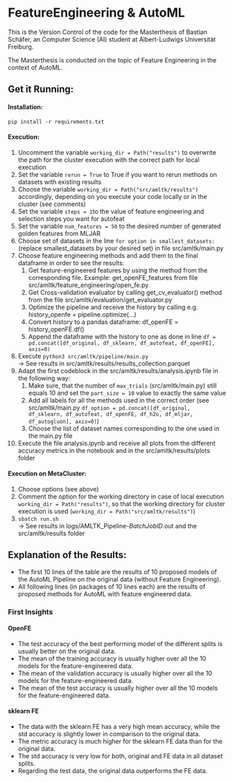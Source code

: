 # FeatureEngineering & AutoML
This is the Version Control of the code for the Masterthesis of Bastian Schäfer, an Computer Science (AI) student at Albert-Ludwigs Universität Freiburg.

The Masterthesis is conducted on the topic of Feature Engineering in the context of AutoML.

## Get it Running:
#### Installation:
`pip install -r requirements.txt`

#### Execution:
1. Uncomment the variable `working_dir = Path("results")` to overwrite the path for the cluster execution with the correct path for local execution
2. Set the variable `rerun = True` to True if you want to rerun methods on datasets with existing results
3. Choose the variable `working_dir = Path("src/amltk/results")` accordingly, depending on you execute your code locally or in the cluster (see comments)
4. Set the variable `steps = 1`to the value of feature engineering and selection steps you want for autofeat
5. Set the variable `num_features = 50` to the desired number of generated golden features from MLJAR
6. Choose set of datasets in the line `for option in smallest_datasets:` (replace smallest_datasets by your desired set) in file src/amltk/main.py
7. Choose feature engineering methods and add them to the final dataframe in order to see the results:
   1. Get feature-engineered features by using the method from the corresponding file. Example: get_openFE_features from file src/amltk/feature_engineering/open_fe.py
   2. Get Cross-validation evaluator by calling get_cv_evaluator() method from the file src/amltk/evaluation/get_evaluator.py
   3. Optimize the pipeline and receive the history by calling e.g. history_openfe = pipeline.optimize(...)
   4. Convert history to a pandas dataframe: df_openFE = history_openFE.df()
   5. Append the dataframe with the history to one as done in line `df = pd.concat([df_original, df_sklearn, df_autofeat, df_openFE], axis=0)`
8. Execute `python3 src/amltk/pipeline/main.py`
<br>&rarr; See results in src/amltk/results/results_collection.parquet
9. Adapt the first codeblock in the src/amltk/results/analysis.ipynb file in the following way:
   1. Make sure, that the number of `max_trials` (src/amltk/main.py) still equals 10 and set the `part_size = 10` value to exactly the same value
   2. Add all labels for all the methods used in the correct order (see src/amltk/main.py `df_option = pd.concat([df_original, df_sklearn, df_autofeat, df_openFE, df_h2o, df_mljar, df_autogluon], axis=0)`)
   3. Choose the list of dataset names corresponding to the one used in the main.py file
10. Execute the file analysis.ipynb and receive all plots from the different accuracy metrics in the notebook and in the src/amltk/results/plots folder

#### Execution on MetaCluster:
1. Choose options (see above)
2. Comment the option for the working directory in case of local execution `working_dir = Path("results")`, so that the working directory for cluster execution is used (`working_dir = Path("src/amltk/results")`)
3. `sbatch run.sh`
<br>&rarr; See results in logs/AMLTK_Pipeline-_BatchJobID_.out and the src/amltk/results folder

## Explanation of the Results:
- The first 10 lines of the table are the results of 10 proposed models of the AutoML Pipeline on the original data (without Feature Engineering).
- All following lines (in packages of 10 lines each) are the results of proposed methods for AutoML with feature engineered data.

### First Insights
#### OpenFE 
- The test accuracy of the best performing model of the different splits is usually better on the original data.
- The mean of the training accuracy is usually higher over all the 10 models for the feature-engineered data.
- The mean of the validation accuracy is usually higher over all the 10 models for the feature-engineered data.
- The mean of the test accuracy is usually higher over all the 10 models for the feature-engineered data.
#### sklearn FE
- The data with the sklearn FE has a very high mean accuracy, while the std accuracy is slightly lower in comparison to the original data.
- The metric accuracy is much higher for the sklearn FE data than for the original data.
- The std accuracy is very low for both, original and FE data in all dataset splits.
- Regarding the test data, the original data outperforms the FE data.
